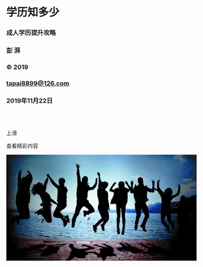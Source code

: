 # 学历知多少

### 成人学历提升攻略

### 彭 湃

### &copy; 2019

### tapai8899@126.com

### 2019年11月22日


<br>

<br>


上滑

查看精彩内容

![](image/01.jpg)
